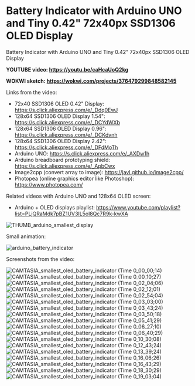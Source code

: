 # Battery Indicator with Arduino UNO and Tiny 0.42" 72x40px SSD1306 OLED Display
Battery Indicator with Arduino UNO and Tiny 0.42" 72x40px SSD1306 OLED Display

**YOUTUBE video: https://youtu.be/caHcaUoQ2kg**

**WOKWI sketch: https://wokwi.com/projects/376479299848582145**


Links from the video:
- 72x40 SSD1306 OLED 0.42" Display: https://s.click.aliexpress.com/e/_Ddq0EwJ
- 128x64 SSD1306 OLED Display 1.54": https://s.click.aliexpress.com/e/_DCYdWXb 
- 128x64 SSD1306 OLED Display 0.96": https://s.click.aliexpress.com/e/_DCKdvnh
- 128x64 SSD1306 OLED Display 2.42": https://s.click.aliexpress.com/e/_DFdMoTh
- Arduino UNO: https://s.click.aliexpress.com/e/_AXDw1h
- Arduino breadboard prototyping shield: https://s.click.aliexpress.com/e/_ApbCwx
- Image2cpp (convert array to image): https://javl.github.io/image2cpp/
- Photopea (online graphics editor like Photoshop): https://www.photopea.com/

Related videos with Arduino UNO and 128x64 OLED screen:
- Arduino + OLED displays playlist: https://www.youtube.com/playlist?list=PLjQRaMdk7pBZ1UV3IL5ol8Qc7R9k-kwXA




![THUMB_arduino_smallest_display](https://github.com/upiir/arduino_oled_battery_indicator/assets/117754156/556ccd20-4e1a-4c6f-9c00-cdc72c900dd4)

Small animation:

![arduino_battery_indicator](https://github.com/upiir/arduino_oled_battery_indicator/assets/117754156/9872c584-510a-41f9-9f58-287d85660dd3)


Screenshots from the video:

![CAMTASIA_smallest_oled_battery_indicator (Time 0_00_00;14)](https://github.com/upiir/arduino_oled_battery_indicator/assets/117754156/133edcaa-ad8a-4b27-8fbd-553764f5c305)
![CAMTASIA_smallest_oled_battery_indicator (Time 0_00_10;27)](https://github.com/upiir/arduino_oled_battery_indicator/assets/117754156/7122c387-c420-41f6-9809-67fd06056f29)
![CAMTASIA_smallest_oled_battery_indicator (Time 0_02_04;06)](https://github.com/upiir/arduino_oled_battery_indicator/assets/117754156/8e716cd4-1e61-4456-8053-7fbd35db0f63)
![CAMTASIA_smallest_oled_battery_indicator (Time 0_02_12;01)](https://github.com/upiir/arduino_oled_battery_indicator/assets/117754156/7bc71c24-61f4-4496-b38d-15314260d519)
![CAMTASIA_smallest_oled_battery_indicator (Time 0_02_54;04)](https://github.com/upiir/arduino_oled_battery_indicator/assets/117754156/034c1635-fc5f-4d54-82b0-97131997b114)
![CAMTASIA_smallest_oled_battery_indicator (Time 0_03_03;00)](https://github.com/upiir/arduino_oled_battery_indicator/assets/117754156/081c9e13-5dcb-4186-a023-cc43e791c51c)
![CAMTASIA_smallest_oled_battery_indicator (Time 0_03_43;24)](https://github.com/upiir/arduino_oled_battery_indicator/assets/117754156/5edfdf65-458a-49ef-b5c5-44634730cff2)
![CAMTASIA_smallest_oled_battery_indicator (Time 0_03_50;18)](https://github.com/upiir/arduino_oled_battery_indicator/assets/117754156/532102b1-ab02-412c-bfb6-64e97efb9625)
![CAMTASIA_smallest_oled_battery_indicator (Time 0_05_41;29)](https://github.com/upiir/arduino_oled_battery_indicator/assets/117754156/acdbb478-7d7d-4c1b-ae44-79077ed49efd)
![CAMTASIA_smallest_oled_battery_indicator (Time 0_06_27;10)](https://github.com/upiir/arduino_oled_battery_indicator/assets/117754156/b199c724-bcee-45d2-8b07-a4d7206ba786)
![CAMTASIA_smallest_oled_battery_indicator (Time 0_06_40;29)](https://github.com/upiir/arduino_oled_battery_indicator/assets/117754156/3a73d556-378d-495c-8ecf-0d4e2484af0f)
![CAMTASIA_smallest_oled_battery_indicator (Time 0_10_30;08)](https://github.com/upiir/arduino_oled_battery_indicator/assets/117754156/d1d9ab45-469a-461c-8523-06d44341bf22)
![CAMTASIA_smallest_oled_battery_indicator (Time 0_12_43;24)](https://github.com/upiir/arduino_oled_battery_indicator/assets/117754156/eda48fce-9c76-463d-a6cb-ed6e917cea1e)
![CAMTASIA_smallest_oled_battery_indicator (Time 0_13_39;24)](https://github.com/upiir/arduino_oled_battery_indicator/assets/117754156/1ab0313e-5383-41ba-aa56-dbdf76e40981)
![CAMTASIA_smallest_oled_battery_indicator (Time 0_16_06;26)](https://github.com/upiir/arduino_oled_battery_indicator/assets/117754156/fa3da636-ab05-4178-9c0a-1ac693ac71f9)
![CAMTASIA_smallest_oled_battery_indicator (Time 0_16_43;29)](https://github.com/upiir/arduino_oled_battery_indicator/assets/117754156/493dbbab-9e6a-4731-9f3a-9686099f6ded)
![CAMTASIA_smallest_oled_battery_indicator (Time 0_18_30;29)](https://github.com/upiir/arduino_oled_battery_indicator/assets/117754156/e59c4fb3-6d64-45ea-9911-b2431c6a7ebe)
![CAMTASIA_smallest_oled_battery_indicator (Time 0_19_03;04)](https://github.com/upiir/arduino_oled_battery_indicator/assets/117754156/a69860f3-1f2a-43ff-b90e-7c94fdd5f0dc)

